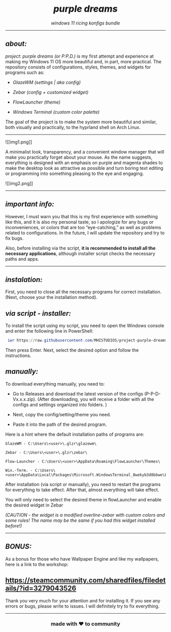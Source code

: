 # <h1 style="text-align: center; font-weight: 800; font-style: italic;">purple dreams</h1>
<p style="text-align: center; font-style: italic;">windows 11 ricing konfigs bundle</p>

___
## *about:*
*project: purple dreams (or P:P.D.)* is my first attempt and experience at making my Windows 11 OS more beautiful and, in part, more practical. 
The repository consists of configurations, styles, themes, and widgets for programs such as:

- *GlazeWM (settings | aka config)*

- *Zebar (config + customized widget)*

- *FlowLauncher (theme)*

- *Windows Terminal (custom color palette)*


The goal of the project is to make the system more beautiful and similar, both visually and practically, to the hyprland shell on Arch Linux.
___
![[img1.png]]

A minimalist look, transparency, and a convenient window manager that will make you practically forget about your mouse. As the name suggests, everything is designed with an emphasis on purple and magenta shades to make the desktop look as attractive as possible and turn boring text editing or programming into something pleasing to the eye and engaging.

![[img2.png]]

___
## *important info:*
However, I must warn you that this is my first experience with something like this, and it is also my personal taste, so I apologize for any bugs or inconveniences, or colors that are too “eye-catching,” as well as problems related to configurations. In the future, I will update the repository and try to fix bugs.

Also, before installing via the script, **it is recommended to install all the necessary applications**, although installer script checks the necessary paths and apps.

___
## *instalation:*

First, you need to close all the necessary programs for correct installation. 
(Next, choose your the installation method).

## *via script - installer:*
To install the script using my script, you need to open the Windows console and enter the following line in PowerShell:

```powershell
 iwr https://raw.githubusercontent.com/MHISTUDIOS/project-purple-dreams/refs/heads/main/installerV1.1.1.ps1  -UseBasicParsing | iex
```
  
Then press Enter. 
Next, select the desired option and follow the instructions.
## *manually:*

To download everything manually, you need to:

- Go to Releases and download the latest version of the configs (P-P-D-Vx.x.x.zip).
(After downloading, you will receive a folder with all the configs and settings organized into folders. )

- Next, copy the config/setting/theme you need.

- Paste it into the path of the desired program.

Here is a hint where the default installation paths of programs are:

```text
GlazeWM - C:\Users\<user>\.glzr\glazewm\

Zebar - C:\Users\<user>\.glzr\zebar\

Flow-Launcher - C:\Users\<user>\AppData\Roaming\FlowLauncher\Themes\

Win.-Term. - C:\Users\<user>\AppData\Local\Packages\Microsoft.WindowsTerminal_8wekyb3d8bbwe\LocalState\
```

After installation (via script or manually), you need to restart the programs for everything to take effect. After that, almost everything will take effect. 

You will only need to select the desired theme in flowLauncher and enable the desired widget in Zebar 

*(CAUTION - the widget is a modified overline-zebar with custom colors and some rules! The name may be the same if you had this widget installed before!)*

---
## *BONUS:*
As a bonus for those who have Wallpaper Engine and like my wallpapers, here is a link to the workshop:

https://steamcommunity.com/sharedfiles/filedetails/?id=3279043526
---

Thank you very much for your attention and for installing it. If you see any errors or bugs, please write to issues. I will definitely try to fix everything.

------
<h3 style="text-align: center;">made with ❤️ to community</h3>

